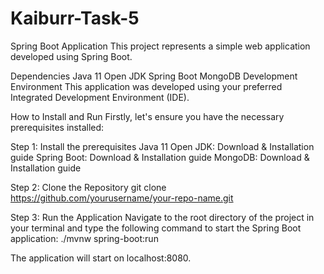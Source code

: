 # Kaiburr-Task-5
Spring Boot Application
This project represents a simple web application developed using Spring Boot.

Dependencies
Java 11 Open JDK
Spring Boot
MongoDB
Development Environment
This application was developed using your preferred Integrated Development Environment (IDE).

How to Install and Run
Firstly, let's ensure you have the necessary prerequisites installed:

Step 1: Install the prerequisites
Java 11 Open JDK: Download & Installation guide
Spring Boot: Download & Installation guide
MongoDB: Download & Installation guide

Step 2: Clone the Repository
git clone https://github.com/yourusername/your-repo-name.git

Step 3: Run the Application
Navigate to the root directory of the project in your terminal and type the following command to start the Spring Boot application:
./mvnw spring-boot:run

The application will start on localhost:8080.
